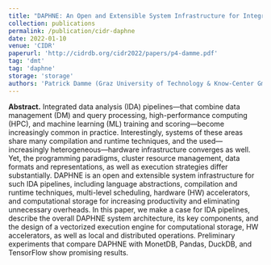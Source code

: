 ```yaml
---
title: "DAPHNE: An Open and Extensible System Infrastructure for Integrated Data Analysis Pipelines"
collection: publications
permalink: /publication/cidr-daphne
date: 2022-01-10
venue: 'CIDR'
paperurl: 'http://cidrdb.org/cidr2022/papers/p4-damme.pdf'
tag: 'dmt'
tag: 'daphne'
storage: 'storage'
authors: 'Patrick Damme (Graz University of Technology & Know-Center GmbH)*; Marius Birkenbach (KAI); Constantinos Bitsakos (NTUA); Matthias Boehm (Graz University of Technology); Philippe Bonnet (IT Univ Copenhagen, Denmark); Florina M. Ciorba (Technical University of Dresden, Germany / University of Basel, Switzerland); Mark Dokter (Know-Center GmbH); Pawel Dowgiallo (Intel); Ahmed Eleliemy (University of Basel); Christian Faerber (Intel Corporation); Georgios Goumas (National Technical University of Athens); Dirk Habich (TU Dresden); Niclas Hedam (IT University of Copenhagen); Marlies Hofer (AVL List GmbH); Wenjun Huang (German Aerospace Center); Kevin Innerebner (Graz University of Technology); Vasileios Karakostas (National Technical University of Athens (NTUA)); Roman Kern (KNOW-CENTER GmbH); Tomaž Kosar (University of Maribor); Alexander Krause (TU Dresden); Daniel Krems (AVL List GmbH); Andreas Laber (Infineon); Wolfgang Lehner (TU Dresden); Eric Mier (TU Dresden); Marcus Paradies (German Aerospace Center); Bernhard Peischl (); Gabrielle Poerwawinata (University of Basel); Stratos Psomadakis (ICCS/NTUA); Tilmann Rabl (HPI, University of Potsdam); Piotr Ratuszniak (Intel Technology Poland); Pedro Silva (HPI, University of Potsdam); Nikolai Skuppin (German Aerospace Center (DLR)); Andreas Starzacher (Infineon); Benjamin Steinwender (KAI GmbH); Ilin Tolovski (Hasso Plattner Institute); Pinar Tozun (IT University of Copenhagen); Wojciech Ulatowski (Intel); Yuanyuan Wang (Technical University of Munich (TUM); German Aerospace Center (DLR)); Izajasz Wrosz (Intel); Aleš Zamuda (University of Maribor); Ce Zhang (ETH); Xiaoxiang Zhu (Technical University of Munich (TUM); German Aerospace Center (DLR)'
---
```


**Abstract.** Integrated data analysis (IDA) pipelines—that combine data management (DM) and query processing, high-performance computing (HPC), and machine learning (ML) training and scoring—become increasingly common in practice. Interestingly, systems of these areas share many compilation and runtime techniques, and the used—increasingly heterogeneous—hardware infrastructure converges as well. Yet, the programming paradigms, cluster resource management, data formats and representations, as well as execution strategies differ substantially. DAPHNE is an open and extensible system infrastructure for such IDA pipelines, including language abstractions, compilation and runtime techniques, multi-level scheduling, hardware (HW) accelerators, and computational storage for increasing productivity and eliminating unnecessary overheads. In this paper, we make a case for IDA pipelines, describe the overall DAPHNE system architecture, its key components, and the design of a vectorized execution engine for computational storage, HW accelerators, as well as local and distributed operations. Preliminary experiments that compare DAPHNE with MonetDB, Pandas, DuckDB, and TensorFlow show promising results.
